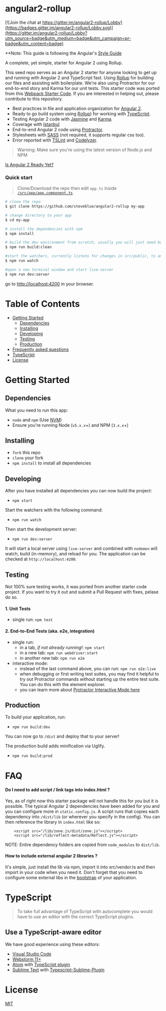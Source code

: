 # angular2-rollup

[![Join the chat at https://gitter.im/angular2-rollup/Lobby](https://badges.gitter.im/angular2-rollup/Lobby.svg)](https://gitter.im/angular2-rollup/Lobby?utm_source=badge&utm_medium=badge&utm_campaign=pr-badge&utm_content=badge)

**Note: This guide is following the Angular's [Style Guide](http://angular.io/styleguide)

A complete, yet simple, starter for Angular 2 using Rollup.

This seed repo serves as an Angular 2 starter for anyone looking to get up and running with Angular 2 and TypeScript fast. Using [Rollup](http://rollupjs.org) for building our files and assisting with boilerplate. We're also using Protractor for our end-to-end story and Karma for our unit tests. This starter code was ported from this [Webpack Starter Code](https://github.com/preboot/angular2-webpack). If you are interested in helping out, please contribute to this repository.

* Best practices in file and application organization for [Angular 2](https://angular.io/).
* Ready to go build system using [Rollup](http://rollupjs.org)) for working with [TypeScript](http://www.typescriptlang.org/).
* Testing Angular 2 code with [Jasmine](http://jasmine.github.io/) and [Karma](http://karma-runner.github.io/).
* Coverage with [Istanbul](https://github.com/gotwarlost/istanbul)
* End-to-end Angular 2 code using [Protractor](https://angular.github.io/protractor/).
* Stylesheets with [SASS](http://sass-lang.com/) (not required, it supports regular css too).
* Error reported with [TSLint](http://palantir.github.io/tslint/) and [Codelyzer](https://github.com/mgechev/codelyzer).

>Warning: Make sure you're using the latest version of Node.js and NPM

[Is Angular 2 Ready Yet?](http://splintercode.github.io/is-angular-2-ready/)

### Quick start

> Clone/Download the repo then edit `app.ts` inside [`/src/app/app.component.ts`](/src/app/app.component.ts)

```bash
# clone the repo
$ git clone https://github.com/steveblue/angular2-rollup my-app

# change directory to your app
$ cd my-app

# install the dependencies with npm
$ npm install

# build the dev environment from scratch, usually you will just need build:dev
$ npm run build:clean

#start the watchers, currently listens for changes in src/public, ts and scss files in src/app
$ npm run watch

#open a new terminal window and start live-server
$ npm run dev:server

```
go to [http://localhost:4200](http://localhost:4200) in your browser.

# Table of Contents

* [Getting Started](#getting-started)
    * [Dependencies](#dependencies)
    * [Installing](#installing)
    * [Developing](#developing)
    * [Testing](#testing)
    * [Production](#production)
* [Frequently asked questions](#faq)
* [TypeScript](#typescript)
* [License](#license)

# Getting Started

## Dependencies

What you need to run this app:
* `node` and `npm` (Use [NVM](https://github.com/creationix/nvm))
* Ensure you're running Node (`v5.x.x`+) and NPM (`3.x.x`+)

## Installing

* `fork` this repo
* `clone` your fork
* `npm install` to install all dependencies

## Developing

After you have installed all dependencies you can now build the project:

* `npm start`

Start the watchers with the following command:

* `npm run watch`

Then start the development server:

* `npm run dev:server`


It will start a local server using `live-server` and combined with `nodemon` will watch, build (in-memory), and reload for you. The application can be checked at `http://localhost:4200`.

## Testing

Not 100% sure testing works, it was ported from another starter code project. If you want to try it out and submit a Pull Request with fixes, pelase do so.

#### 1. Unit Tests

* single run: `npm test`

#### 2. End-to-End Tests (aka. e2e, integration)

* single run:
  * in a tab, *if not already running!*: `npm start`
  * in a new tab: `npm run webdriver:start`
  * in another new tab: `npm run e2e`
* interactive mode:
  * instead of the last command above, you can run: `npm run e2e:live`
  * when debugging or first writing test suites, you may find it helpful to try out Protractor commands without starting up the entire test suite. You can do this with the element explorer.
  * you can learn more about [Protractor Interactive Mode here](https://github.com/angular/protractor/blob/master/docs/debugging.md#testing-out-protractor-interactively)

## Production

To build your application, run:

* `npm run build:dev`

You can now go to `/dist` and deploy that to your server!

The production build adds minification via Uglify.

* `npm run build:prod`


# FAQ

#### Do I need to add script / link tags into index.html ?

Yes, as of right now this starter package will not handle this for you but it is possible. The typical Angular 2 dependencies have been added for you and you can configure more in `static.config.js`. A script runs that copies each dependency into `/dist/lib` (or wherever you specify in the config). You can then reference the library in `index.html` like so:

```
    <script src="/lib/zone.js/dist/zone.js"></script>
    <script src="/lib/reflect-metadata/Reflect.js"></script>
```

NOTE: Entire dependency folders are copied from `node_modules` to `dist/lib`.


#### How to include external angular 2 libraries ?

It's simple, just install the lib via npm, import it into src/vendor.ts and then import in your code when you need it. Don't forget that you need to configure some external libs in the [bootstrap](https://github.com/steveblue/angular2-rollup/blob/master/src/main.ts) of your application.

# TypeScript

> To take full advantage of TypeScript with autocomplete you would have to use an editor with the correct TypeScript plugins.

## Use a TypeScript-aware editor

We have good experience using these editors:

* [Visual Studio Code](https://code.visualstudio.com/)
* [Webstorm 11+](https://www.jetbrains.com/webstorm/download/)
* [Atom](https://atom.io/) with [TypeScript plugin](https://atom.io/packages/atom-typescript)
* [Sublime Text](http://www.sublimetext.com/3) with [Typescript-Sublime-Plugin](https://github.com/Microsoft/Typescript-Sublime-plugin#installation)

# License

[MIT](/LICENSE)
